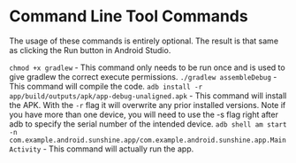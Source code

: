 # Command Line Tool Commands

The usage of these commands is entirely optional. The result is that same as clicking the Run button in Android Studio.

`chmod +x gradlew` - This command only needs to be run once and is used to give gradlew the correct execute permissions.
`./gradlew assembleDebug` - This command will compile the code.
`adb install -r app/build/outputs/apk/app-debug-unaligned.apk` - This command will install the APK. With the `-r` flag it will overwrite any prior installed versions. Note if you have more than one device, you will need to use the -s flag right after adb to specify the serial number of the intended device.
`adb shell am start -n com.example.android.sunshine.app/com.example.android.sunshine.app.MainActivity` - This command will actually run the app.
